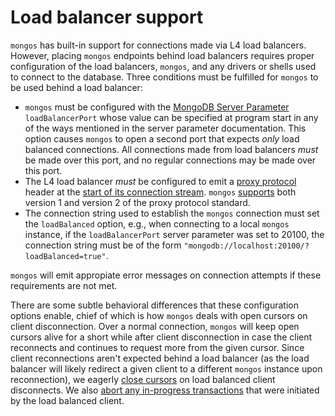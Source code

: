 # Load balancer support

`mongos` has built-in support for connections made via L4 load balancers. However, placing `mongos`
endpoints behind load balancers requires proper configuration of the load balancers, `mongos`, and
any drivers or shells used to connect to the database. Three conditions must be fulfilled for
`mongos` to be used behind a load balancer:
* `mongos` must be configured with the [MongoDB Server Parameter](https://docs.mongodb.com/manual/reference/parameters/) `loadBalancerPort` whose value can be specified at program start in any of the ways mentioned in the server parameter documentation.
This option causes `mongos` to open a second port that expects _only_ load balanced connections. All connections made from load
balancers _must_ be made over this port, and no regular connections may be made over this port.
* The L4 load balancer _must_ be configured to emit a [proxy protocol][proxy-protocol-url] header
at the [start of its connection stream](https://github.com/mongodb/mongo/commit/3a18d295d22b377cc7bc4c97bd3b6884d065bb85). `mongos` [supports](https://github.com/mongodb/mongo/commit/786482da93c3e5e58b1c690cb060f00c60864f69) both version 1 and version 2 of the proxy 
protocol standard.
* The connection string used to establish the `mongos` connection must set the `loadBalanced` option,
e.g., when connecting to a local `mongos` instance, if the `loadBalancerPort` server parameter was set to 20100, the
connection string must be of the form `"mongodb://localhost:20100/?loadBalanced=true"`.

`mongos` will emit appropiate error messages on connection attempts if these requirements are not
met.

There are some subtle behavioral differences that these configuration options enable, chief of
which is how `mongos` deals with open cursors on client disconnection. Over a normal connection,
`mongos` will keep open cursors alive for a short while after client disconnection in case the
client reconnects and continues to request more from the given cursor. Since client reconnections
aren't expected behind a load balancer (as the load balancer will likely redirect a given client
to a different `mongos` instance upon reconnection), we eagerly [close cursors](https://github.com/mongodb/mongo/commit/b429d5dda98bbe18ab0851ffd1729d3b57fc8a4e) on load balanced
client disconnects. We also [abort any in-progress transactions](https://github.com/mongodb/mongo/commit/74628ed4e314dfe0fd69d3fbae1411981a869f6b) that were initiated by the load balanced client.

[proxy-protocol-url]: https://www.haproxy.org/download/1.8/doc/proxy-protocol.txt
